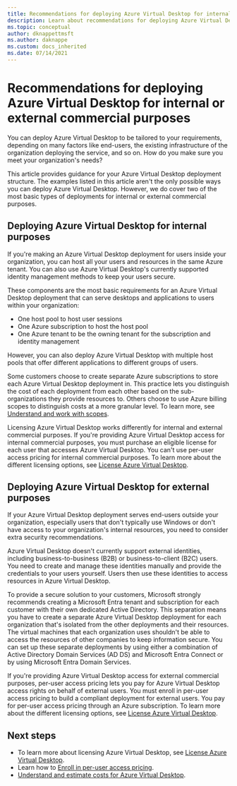 ```yaml
---
title: Recommendations for deploying Azure Virtual Desktop for internal or external commercial purposes
description: Learn about recommendations for deploying Azure Virtual Desktop for internal or external commercial purposes, such as for your organization's workers, or using delivering software-as-a-service applications.
ms.topic: conceptual
author: dknappettmsft
ms.author: daknappe
ms.custom: docs_inherited
ms.date: 07/14/2021
---
```


# Recommendations for deploying Azure Virtual Desktop for internal or external commercial purposes

You can deploy Azure Virtual Desktop to be tailored to your requirements, depending on many factors like end-users, the existing infrastructure of the organization deploying the service, and so on. How do you make sure you meet your organization's needs?

This article provides guidance for your Azure Virtual Desktop deployment structure. The examples listed in this article aren't the only possible ways you can deploy Azure Virtual Desktop. However, we do cover two of the most basic types of deployments for internal or external commercial purposes.

## Deploying Azure Virtual Desktop for internal purposes

If you're making an Azure Virtual Desktop deployment for users inside your organization, you can host all your users and resources in the same Azure tenant. You can also use Azure Virtual Desktop's currently supported identity management methods to keep your users secure.

These components are the most basic requirements for an Azure Virtual Desktop deployment that can serve desktops and applications to users within your organization:

- One host pool to host user sessions
- One Azure subscription to host the host pool
- One Azure tenant to be the owning tenant for the subscription and identity management

However, you can also deploy Azure Virtual Desktop with multiple host pools that offer different applications to different groups of users.

Some customers choose to create separate Azure subscriptions to store each Azure Virtual Desktop deployment in. This practice lets you distinguish the cost of each deployment from each other based on the sub-organizations they provide resources to. Others choose to use Azure billing scopes to distinguish costs at a more granular level. To learn more, see [Understand and work with scopes](../cost-management-billing/costs/understand-work-scopes.md).

Licensing Azure Virtual Desktop works differently for internal and external commercial purposes. If you're providing Azure Virtual Desktop access for internal commercial purposes, you must purchase an eligible license for each user that accesses Azure Virtual Desktop. You can't use per-user access pricing for internal commercial purposes. To learn more about the different licensing options, see [License Azure Virtual Desktop](licensing.md).

## Deploying Azure Virtual Desktop for external purposes

If your Azure Virtual Desktop deployment serves end-users outside your organization, especially users that don't typically use Windows or don't have access to your organization's internal resources, you need to consider extra security recommendations.

Azure Virtual Desktop doesn't currently support external identities, including business-to-business (B2B) or business-to-client (B2C) users. You need to create and manage these identities manually and provide the credentials to your users yourself. Users then use these identities to access resources in Azure Virtual Desktop.

To provide a secure solution to your customers, Microsoft strongly recommends creating a Microsoft Entra tenant and subscription for each customer with their own dedicated Active Directory. This separation means you have to create a separate Azure Virtual Desktop deployment for each organization that's isolated from the other deployments and their resources. The virtual machines that each organization uses shouldn't be able to access the resources of other companies to keep information secure. You can set up these separate deployments by using either a combination of Active Directory Domain Services (AD DS) and Microsoft Entra Connect or by using Microsoft Entra Domain Services.

If you're providing Azure Virtual Desktop access for external commercial purposes, per-user access pricing lets you pay for Azure Virtual Desktop access rights on behalf of external users. You must enroll in per-user access pricing to build a compliant deployment for external users. You pay for per-user access pricing through an Azure subscription. To learn more about the different licensing options, see [License Azure Virtual Desktop](licensing.md).

## Next steps

- To learn more about licensing Azure Virtual Desktop, see [License Azure Virtual Desktop](licensing.md).
- Learn how to [Enroll in per-user access pricing](enroll-per-user-access-pricing.md).
- [Understand and estimate costs for Azure Virtual Desktop](understand-estimate-costs.md).
